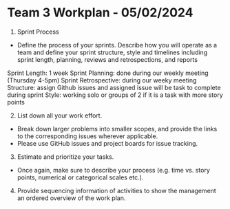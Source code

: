 # Team 3 Workplan - 05/02/2024


1) Sprint Process
- Define the process of your sprints. Describe how you will operate as a team and define your sprint structure, style and 
timelines including sprint length, planning, reviews and retrospections, and reports

Sprint Length: 1 week 
Sprint Planning: done during our weekly meeting (Thursday 4-5pm)
Sprint Retrospective: during our weeky meeting
Structure: assign Github issues and assigned issue will be task to complete during sprint
Style: working solo or groups of 2 if it is a task with more story points

2) List down all your work effort.
- Break down larger problems into smaller scopes, and provide the links to the corresponding issues wherever applicable.
- Please use GitHub issues and project boards for issue tracking.

3) Estimate and prioritize your tasks.
- Once again, make sure to describe your process (e.g. time vs. story points, numerical or categorical scales etc.).

4) Provide sequencing information of activities to show the management an ordered overview of the work plan.

   
